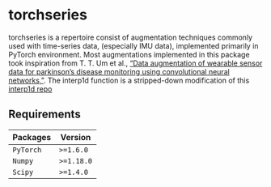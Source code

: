 # torchseries

torchseries is a repertoire consist of augmentation techniques commonly used with time-series data, (especially IMU data), implemented primarily in PyTorch environment.
Most augmentations implemented in this package took inspiration from T. T. Um et al., [“Data augmentation of wearable sensor data for parkinson’s disease monitoring using convolutional neural networks,”](https://arxiv.org/abs/1706.00527). 
The interp1d function is a stripped-down modification of this [interp1d repo](https://github.com/aliutkus/torchinterp1d.git)

## Requirements

|Packages |Version   |
|---------|----------|
|`PyTorch`|`>=1.6.0` |
|`Numpy`  |`>=1.18.0`|
|`Scipy`  |`>=1.4.0` |